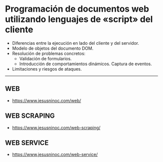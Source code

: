 # Programación de documentos web utilizando lenguajes de «script» del cliente
- Diferencias entre la ejecución en lado del cliente y del servidor.
- Modelo de objetos del documento DOM.
- Resolución de problemas concretos:
  - Validación de formularios.
  - Introducción de comportamientos dinámicos. Captura de eventos.
- Limitaciones y riesgos de ataques. 

-------------------------

## WEB
* https://www.jesusninoc.com/web/
## WEB SCRAPING
* https://www.jesusninoc.com/web-scraping/
## WEB SERVICE
* https://www.jesusninoc.com/web-service/
